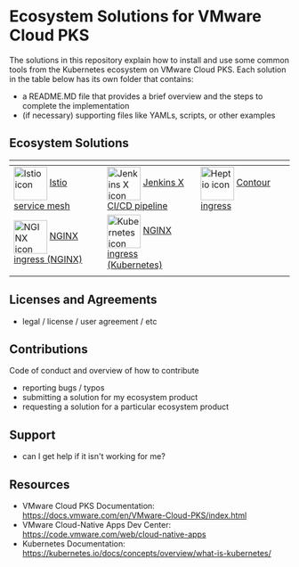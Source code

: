 # Ecosystem Solutions for VMware Cloud PKS

The solutions in this repository explain how to install and use some common tools from the Kubernetes ecosystem on VMware Cloud PKS. Each solution in the table below has its own folder that contains:
 - a README.MD file that provides a brief overview and the steps to complete the implementation
 - (if necessary) supporting files like YAMLs, scripts, or other examples 

## Ecosystem Solutions

<table>
 <thead>
  <tr>
   <th width="30%"> </th>
   <th width="30%"> </th>
   <th width="30%"> </th>
  </tr>
 </thead>
 <tbody>
  <tr>
   <td>
    <img src="https://avatars3.githubusercontent.com/u/23534644?s=200&amp;v=4" alt="Istio icon" width="60" align="center" style="max-width:50%;"> 
    <a href="./Istio">Istio service mesh</a
   </td>
   <td>
    <img src="https://camo.githubusercontent.com/c631a8cd2a842be7d1da89f3dcac4c42375f794d/687474703a2f2f6a656e6b696e732d782e696f2f696d672f70726f66696c652e706e67" alt="Jenkins X icon" width="60" align="center" data-canonical-src="http://jenkins-x.io/img/profile.png" style="max-width:50%;"> 
    <a href="./JenkinsX">Jenkins X CI/CD pipeline</a>
   </td>
   <td>
    <img src="https://avatars2.githubusercontent.com/u/22035492?s=200&amp;v=4" alt="Heptio icon" width="60" align="center" style="max-width:50%;"> 
    <a href="./Contour">Contour ingress</a>
   </td>
  </tr>
  <tr>
   <td>
    <img src="https://avatars2.githubusercontent.com/u/8629072?s=200&amp;v=4" alt="NGINX icon" width="60" align="center" style="max-width:50%;"> 
       <a href="./NGINX-NGINX/">NGINX ingress (NGINX)</a>
   </td>
   <td>
    <img src="https://avatars3.githubusercontent.com/u/13629408?s=200&amp;v=4" alt="Kubernetes icon" width="60" align="center" style="max-width:50%;"> 
       <a href="./NGINX-Kubernetes/">NGINX ingress (Kubernetes)</a>
   </td>
   <td>
   </td>
  </tr>
  <tr>
   <td></td>
   <td></td>
   <td></td>
  </tr>
 </tbody>
</table>

## Licenses and Agreements
 - legal / license / user agreement / etc

## Contributions
Code of conduct
and overview of how to contribute
 - reporting bugs / typos
 - submitting a solution for my ecosystem product
 - requesting a solution for a particular ecosystem product

## Support
 - can I get help if it isn't working for me?

## Resources 
 - VMware Cloud PKS Documentation: <https://docs.vmware.com/en/VMware-Cloud-PKS/index.html>
 - VMware Cloud-Native Apps Dev Center: <https://code.vmware.com/web/cloud-native-apps>
 - Kubernetes Documentation: <https://kubernetes.io/docs/concepts/overview/what-is-kubernetes/>
